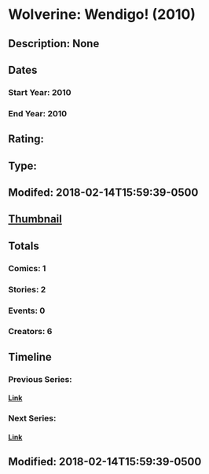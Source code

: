 # Wolverine: Wendigo! (2010)
## Description: None
## Dates
### Start Year: 2010
### End Year: 2010
## Rating: 
## Type: 
## Modifed: 2018-02-14T15:59:39-0500
## [Thumbnail](http://i.annihil.us/u/prod/marvel/i/mg/c/60/5a84a2d49e5bc.jpg)
## Totals
### Comics: 1
### Stories: 2
### Events: 0
### Creators: 6
## Timeline
### Previous Series: 
#### [Link]()
### Next Series: 
#### [Link]()
## Modified: 2018-02-14T15:59:39-0500